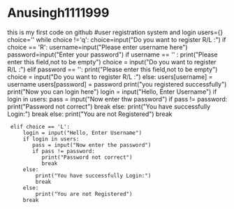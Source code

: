 # Anusingh1111999
this is my first code on github
#user registration system and login
users={}
choice=''
while choice !='q':
     choice=input("Do you want to register R/L :")
     if choice == 'R':
               username=input("Please enter username here")
               password=input("Enter your password")
     if username == '' :
               print("Please enter this field,not to be empty")
               choice = input("Do you want to register R/L :")
     elif password == '':
               print("Please enter this field,not to be empty")
               choice = input("Do you want to register R/L :")
     else:
        users[username] = username
        users[password] = password
        print("you registered successfully")
        print("Now you can login here")
        login = input("Hello, Enter Username")
        if login in users:
           pass = input("Now enter thw password")
            if pass != password:
               print("Password not correct")
               break
         else:
             print("You have successfully Login:")
             break
         else:
             print("You are not Registered")
         break
     
     elif choice == 'L':
         login = input("Hello, Enter Username")
         if login in users:
            pass = input("Now enter the password")
            if pass != password:
               print("Password not correct")
               break
         else:
             print("You have successfully Login:")
             break
         else:
             print("You are not Registered")
         break
